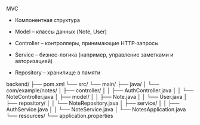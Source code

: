 MVC

- Компонентная структура

- Model – классы данных (Note, User)

- Controller – контроллеры, принимающие HTTP-запросы

- Service – бизнес-логика (например, управление заметками и авторизацией)

- Repository – хранилище в памяти


backend/
├── pom.xml
└── src/
└── main/
├── java/
│   └── com/example/notes/
│       ├── controller/
│       │   ├── AuthController.java
│       │   └── NoteController.java
│       ├── model/
│       │   ├── Note.java
│       │   └── User.java
│       ├── repository/
│       │   └── NoteRepository.java
│       ├── service/
│       │   ├── AuthService.java
│       │   └── NoteService.java
│       └── NotesApplication.java
└── resources/
└── application.properties

